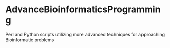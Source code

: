 # AdvanceBioinformaticsProgramming
Perl and Python scripts utilizing more advanced techniques for approaching Bioinformatic problems
